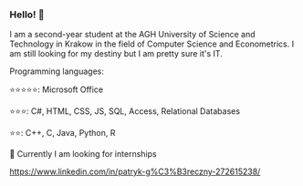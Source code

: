 ### Hello! 👋

I am a second-year student at the AGH University of Science and Technology in Krakow in the field of Computer Science and Econometrics. I am still looking for my destiny but I am pretty sure it's IT.

Programming languages:

⭐⭐⭐⭐⭐: Microsoft Office

⭐⭐⭐: C#, HTML, CSS, JS, SQL, Access, Relational Databases

⭐⭐: C++, C, Java, Python, R


👀 Currently I am looking for internships

https://www.linkedin.com/in/patryk-g%C3%B3reczny-272615238/
